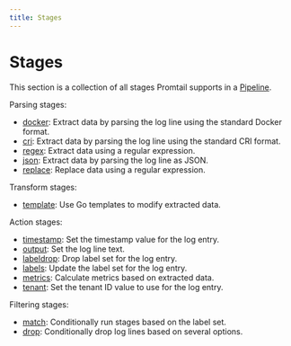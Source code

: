 ```yaml
---
title: Stages
---
```

# Stages

This section is a collection of all stages Promtail supports in a
[Pipeline](../pipelines/).

Parsing stages:

  * [docker](docker/): Extract data by parsing the log line using the standard Docker format.
  * [cri](cri/): Extract data by parsing the log line using the standard CRI format.
  * [regex](regex/): Extract data using a regular expression.
  * [json](json/): Extract data by parsing the log line as JSON.
  * [replace](replace/): Replace data using a regular expression.

Transform stages:

  * [template](template/): Use Go templates to modify extracted data.

Action stages:

  * [timestamp](timestamp/): Set the timestamp value for the log entry.
  * [output](output/): Set the log line text.
  * [labeldrop](labeldrop/): Drop label set for the log entry.
  * [labels](labels/): Update the label set for the log entry.
  * [metrics](metrics/): Calculate metrics based on extracted data.
  * [tenant](tenant/): Set the tenant ID value to use for the log entry.

Filtering stages:

  * [match](match/): Conditionally run stages based on the label set.
  * [drop](drop/): Conditionally drop log lines based on several options.
